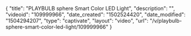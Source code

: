 {
    "title": "PLAYBULB sphere Smart Color LED Light",
    "description": "",
    "videoid": "109999966",
    "date_created": "1502524420",
    "date_modified": "1504294207",
    "type": "captivate",
    "layout": "video",
    "url": "\/v\/playbulb-sphere-smart-color-led-light\/109999966"
}